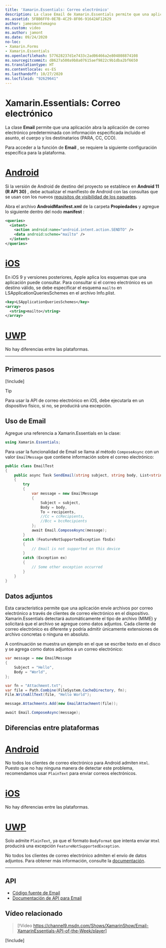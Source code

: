 ```yaml
---
title: 'Xamarin.Essentials: Correo electrónico'
description: La clase Email de Xamarin.Essentials permite que una aplicación abra la aplicación de correo electrónico predeterminada con información especificada en la que se incluye el asunto, el cuerpo y los destinatarios (PARA, CC, CCO).
ms.assetid: 5FBB6FF0-0E7B-4C29-8F06-91642AF12629
author: jamesmontemagno
ms.custom: video
ms.author: jamont
ms.date: 09/24/2020
no-loc:
- Xamarin.Forms
- Xamarin.Essentials
ms.openlocfilehash: 577628237d1e7433c2ad06466a2e804808874108
ms.sourcegitcommit: d8627a500a9b8a07615aef9822c9b1dba2bf6650
ms.translationtype: HT
ms.contentlocale: es-ES
ms.lasthandoff: 10/27/2020
ms.locfileid: "92629641"
---
```

# <a name="no-locxamarinessentials-email"></a>Xamarin.Essentials: Correo electrónico

La clase **Email** permite que una aplicación abra la aplicación de correo electrónico predeterminada con información especificada incluido el asunto, el cuerpo y los destinatarios (PARA, CC, CCO).

Para acceder a la función de **Email** , se requiere la siguiente configuración específica para la plataforma.

# <a name="android"></a>[Android](#tab/android)

Si la versión de Android de destino del proyecto se establece en **Android 11 (R API 30)** , debe actualizar el manifiesto de Android con las consultas que se usan con los nuevos [requisitos de visibilidad de los paquetes](https://developer.android.com/preview/privacy/package-visibility).

Abra el archivo **AndroidManifest.xml** de la carpeta **Propiedades** y agregue lo siguiente dentro del nodo **manifest** :

```xml
<queries>
  <intent>
    <action android:name="android.intent.action.SENDTO" />
    <data android:scheme="mailto" />
  </intent>
</queries>
```

# <a name="ios"></a>[iOS](#tab/ios)

En iOS 9 y versiones posteriores, Apple aplica los esquemas que una aplicación puede consultar. Para consultar si el correo electrónico es un destino válido, se debe especificar el esquema `mailto` en LSApplicationQueriesSchemes en el archivo Info.plist.

```xml
<key>LSApplicationQueriesSchemes</key>
<array>
  <string>mailto</string>
</array>
```

# <a name="uwp"></a>[UWP](#tab/uwp)

No hay diferencias entre las plataformas.

-----

## <a name="get-started"></a>Primeros pasos

[!include[](~/essentials/includes/get-started.md)]

> [!TIP]
> Para usar la API de correo electrónico en iOS, debe ejecutarla en un dispositivo físico, si no, se producirá una excepción.

## <a name="using-email"></a>Uso de Email

Agregue una referencia a Xamarin.Essentials en la clase:

```csharp
using Xamarin.Essentials;
```

Para usar la funcionalidad de Email se llama al método `ComposeAsync` con un valor `EmailMessage` que contiene información sobre el correo electrónico:

```csharp
public class EmailTest
{
    public async Task SendEmail(string subject, string body, List<string> recipients)
    {
        try
        {
            var message = new EmailMessage
            {
                Subject = subject,
                Body = body,
                To = recipients,
                //Cc = ccRecipients,
                //Bcc = bccRecipients
            };
            await Email.ComposeAsync(message);
        }
        catch (FeatureNotSupportedException fbsEx)
        {
            // Email is not supported on this device
        }
        catch (Exception ex)
        {
            // Some other exception occurred
        }
    }
}
```

## <a name="file-attachments"></a>Datos adjuntos

Esta característica permite que una aplicación envíe archivos por correo electrónico a través de clientes de correo electrónico en el dispositivo. Xamarin.Essentials detectará automáticamente el tipo de archivo (MIME) y solicitará que el archivo se agregue como datos adjuntos. Cada cliente de correo electrónico es diferente y podría admitir únicamente extensiones de archivo concretas o ninguna en absoluto.

A continuación se muestra un ejemplo en el que se escribe texto en el disco y se agrega como datos adjuntos a un correo electrónico:

```csharp
var message = new EmailMessage
{
    Subject = "Hello",
    Body = "World",
};

var fn = "Attachment.txt";
var file = Path.Combine(FileSystem.CacheDirectory, fn);
File.WriteAllText(file, "Hello World");

message.Attachments.Add(new EmailAttachment(file));

await Email.ComposeAsync(message);
```

## <a name="platform-differences"></a>Diferencias entre plataformas

# <a name="android"></a>[Android](#tab/android)

No todos los clientes de correo electrónico para Android admiten `Html`. Puesto que no hay ninguna manera de detectar este problema, recomendamos usar `PlainText` para enviar correos electrónicos.

# <a name="ios"></a>[iOS](#tab/ios)

No hay diferencias entre las plataformas.

# <a name="uwp"></a>[UWP](#tab/uwp)

Solo admite `PlainText`, ya que el formato `BodyFormat` que intenta enviar `Html` producirá una excepción `FeatureNotSupportedException`.

No todos los clientes de correo electrónico admiten el envío de datos adjuntos. Para obtener más información, consulte la [documentación](/windows/uwp/contacts-and-calendar/sending-email).

-----

## <a name="api"></a>API

- [Código fuente de Email](https://github.com/xamarin/Essentials/tree/main/Xamarin.Essentials/Email)
- [Documentación de API para Email](xref:Xamarin.Essentials.Email)

## <a name="related-video"></a>Vídeo relacionado

> [!Video https://channel9.msdn.com/Shows/XamarinShow/Email-XamarinEssentials-API-of-the-Week/player]

[!include[](~/essentials/includes/xamarin-show-essentials.md)]

